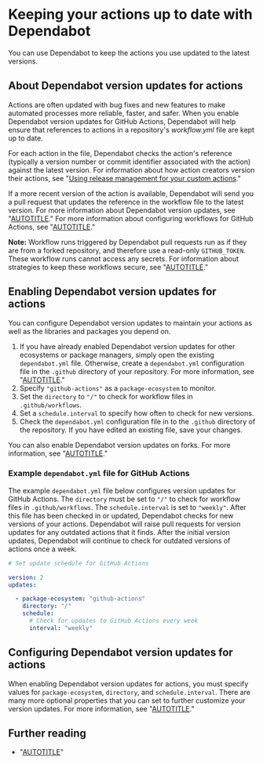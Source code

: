 # Keeping your actions up to date with Dependabot

You can use Dependabot to keep the actions you use updated to the latest versions.

## About Dependabot version updates for actions

Actions are often updated with bug fixes and new features to make automated processes more reliable, faster, and safer. When you enable Dependabot version updates for GitHub Actions, Dependabot will help ensure that references to actions in a repository's _workflow.yml_ file are kept up to date.

For each action in the file, Dependabot checks the action's reference (typically a version number or commit identifier associated with the action) against the latest version. For information about how action creators version their actions, see "[Using release management for your custom actions](/actions/learn-github-actions/finding-and-customizing-actions#using-release-management-for-your-custom-actions)."

If a more recent version of the action is available, Dependabot will send you a pull request that updates the reference in the workflow file to the latest version. For more information about Dependabot version updates, see "[AUTOTITLE](/code-security/dependabot/dependabot-version-updates/about-dependabot-version-updates)." For more information about configuring workflows for GitHub Actions, see "[AUTOTITLE](/actions/learn-github-actions)."

<div class="ghd-spotlight ghd-spotlight-note border rounded-1 my-3 p-3 f5 color-border-accent-emphasis color-bg-accent">

**Note:**  Workflow runs triggered by Dependabot pull requests run as if they are from a forked repository, and therefore use a read-only `GITHUB_TOKEN`. These workflow runs cannot access any secrets. For information about strategies to keep these workflows secure, see "[AUTOTITLE](/actions/security-guides/security-hardening-for-github-actions)."

</div>

## Enabling Dependabot version updates for actions

You can configure Dependabot version updates to maintain your actions as well as the libraries and packages you depend on.

1. If you have already enabled Dependabot version updates for other ecosystems or package managers, simply open the existing `dependabot.yml` file. Otherwise, create a `dependabot.yml` configuration file in the `.github` directory of your repository. For more information, see "[AUTOTITLE](/code-security/dependabot/dependabot-version-updates/configuring-dependabot-version-updates#enabling-dependabot-version-updates)."
1. Specify `"github-actions"` as a `package-ecosystem` to monitor.
1. Set the `directory` to `"/"` to check for workflow files in `.github/workflows`.
1. Set a `schedule.interval` to specify how often to check for new versions.
1. Check the `dependabot.yml` configuration file in to the `.github` directory of the repository. If you have edited an existing file, save your changes.

You can also enable Dependabot version updates on forks. For more information, see "[AUTOTITLE](/code-security/dependabot/dependabot-version-updates/configuring-dependabot-version-updates#enabling-version-updates-on-forks)."

### Example `dependabot.yml` file for GitHub Actions

The example `dependabot.yml` file below configures version updates for GitHub Actions. The `directory` must be set to `"/"` to check for workflow files in `.github/workflows`. The `schedule.interval` is set to `"weekly"`. After this file has been checked in or updated, Dependabot checks for new versions of your actions. Dependabot will raise pull requests for version updates for any outdated actions that it finds. After the initial version updates, Dependabot will continue to check for outdated versions of actions once a week.

```yaml
# Set update schedule for GitHub Actions

version: 2
updates:

  - package-ecosystem: "github-actions"
    directory: "/"
    schedule:
      # Check for updates to GitHub Actions every week
      interval: "weekly"
```

## Configuring Dependabot version updates for actions

When enabling Dependabot version updates for actions, you must specify values for `package-ecosystem`, `directory`, and `schedule.interval`. There are many more optional properties that you can set to further customize your version updates. For more information, see "[AUTOTITLE](/code-security/dependabot/dependabot-version-updates/configuration-options-for-the-dependabot.yml-file)."

## Further reading

- "[AUTOTITLE](/actions/learn-github-actions)"
